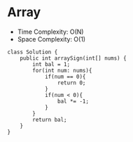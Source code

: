 # Array
* Time Complexity: O(N)
* Space Complexity: O(1)
```
class Solution {
    public int arraySign(int[] nums) {
        int bal = 1;
        for(int num: nums){
            if(num == 0){
                return 0;
            }
            if(num < 0){
                bal *= -1;
            }
        }
        return bal;
    }
}
```